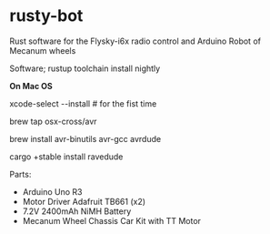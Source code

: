 # rusty-bot
Rust software for the Flysky-i6x radio control and Arduino Robot of Mecanum wheels

Software;
rustup toolchain install nightly

**On Mac OS**

xcode-select --install # for the fist time

brew tap osx-cross/avr

brew install avr-binutils avr-gcc avrdude

cargo +stable install ravedude

Parts:

- Arduino Uno R3
- Motor Driver Adafruit TB661 (x2)
- 7.2V 2400mAh NiMH Battery 
- Mecanum Wheel Chassis Car Kit with TT Motor
